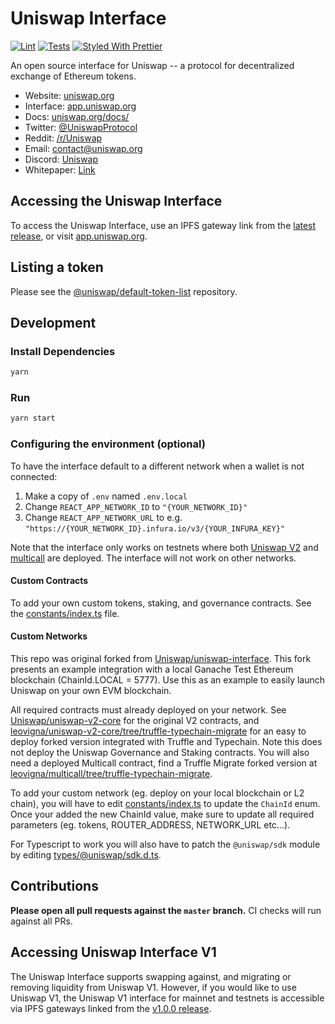 # Uniswap Interface

[![Lint](https://github.com/Uniswap/uniswap-interface/workflows/Lint/badge.svg)](https://github.com/Uniswap/uniswap-interface/actions?query=workflow%3ALint)
[![Tests](https://github.com/Uniswap/uniswap-interface/workflows/Tests/badge.svg)](https://github.com/Uniswap/uniswap-interface/actions?query=workflow%3ATests)
[![Styled With Prettier](https://img.shields.io/badge/code_style-prettier-ff69b4.svg)](https://prettier.io/)

An open source interface for Uniswap -- a protocol for decentralized exchange of Ethereum tokens.

- Website: [uniswap.org](https://uniswap.org/)
- Interface: [app.uniswap.org](https://app.uniswap.org)
- Docs: [uniswap.org/docs/](https://uniswap.org/docs/)
- Twitter: [@UniswapProtocol](https://twitter.com/UniswapProtocol)
- Reddit: [/r/Uniswap](https://www.reddit.com/r/Uniswap/)
- Email: [contact@uniswap.org](mailto:contact@uniswap.org)
- Discord: [Uniswap](https://discord.gg/Y7TF6QA)
- Whitepaper: [Link](https://hackmd.io/C-DvwDSfSxuh-Gd4WKE_ig)

## Accessing the Uniswap Interface

To access the Uniswap Interface, use an IPFS gateway link from the
[latest release](https://github.com/Uniswap/uniswap-interface/releases/latest), 
or visit [app.uniswap.org](https://app.uniswap.org).

## Listing a token

Please see the
[@uniswap/default-token-list](https://github.com/uniswap/default-token-list) 
repository.

## Development

### Install Dependencies

```bash
yarn
```

### Run

```bash
yarn start
```

### Configuring the environment (optional)

To have the interface default to a different network when a wallet is not connected:

1. Make a copy of `.env` named `.env.local`
2. Change `REACT_APP_NETWORK_ID` to `"{YOUR_NETWORK_ID}"`
3. Change `REACT_APP_NETWORK_URL` to e.g. `"https://{YOUR_NETWORK_ID}.infura.io/v3/{YOUR_INFURA_KEY}"` 

Note that the interface only works on testnets where both 
[Uniswap V2](https://uniswap.org/docs/v2/smart-contracts/factory/) and 
[multicall](https://github.com/makerdao/multicall) are deployed.
The interface will not work on other networks.

#### Custom Contracts
To add your own custom tokens, staking, and governance contracts. See the [constants/index.ts](./src/constants/index.ts) file.

#### Custom Networks
This repo was original forked from [Uniswap/uniswap-interface](https://github.com/Uniswap/uniswap-interface). This fork presents an example integration with a local Ganache Test Ethereum blockchain (ChainId.LOCAL = 5777). Use this as an example to easily launch Uniswap on your own EVM blockchain.

All required contracts must already deployed on your network. See [Uniswap/uniswap-v2-core](https://github.com/Uniswap/uniswap-v2-core) for the original V2 contracts, and [leovigna/uniswap-v2-core/tree/truffle-typechain-migrate](https://github.com/leovigna/uniswap-v2-core/tree/truffle-typechain-migrate) for an easy to deploy forked version integrated with Truffle and Typechain. Note this does not deploy the Uniswap Governance and Staking contracts. You will also need a deployed Multicall contract, find a Truffle Migrate forked version at [leovigna/multicall/tree/truffle-typechain-migrate](https://github.com/leovigna/multicall/tree/truffle-typechain-migrate).

To add your custom network (eg. deploy on your local blockchain or L2 chain), you will have to edit [constants/index.ts](./src/constants/index.ts) to update the `ChainId` enum. Once your added the new ChainId value, make sure to update all required parameters (eg. tokens, ROUTER_ADDRESS, NETWORK_URL etc...).

For Typescript to work you will also have to patch the `@uniswap/sdk` module by editing [types/@uniswap/sdk.d.ts](./src/types/@uniswap/sdk.d.ts).

## Contributions

**Please open all pull requests against the `master` branch.** 
CI checks will run against all PRs.

## Accessing Uniswap Interface V1

The Uniswap Interface supports swapping against, and migrating or removing liquidity from Uniswap V1. However,
if you would like to use Uniswap V1, the Uniswap V1 interface for mainnet and testnets is accessible via IPFS gateways 
linked from the [v1.0.0 release](https://github.com/Uniswap/uniswap-interface/releases/tag/v1.0.0).
